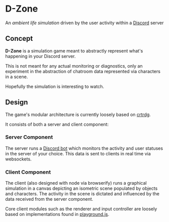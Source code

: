 # D-Zone
An _ambient life simulation_ driven by the user activity within a [Discord](https://discordapp.com) server

## Concept
**D-Zone** is a simulation game meant to abstractly represent what's happening in your Discord server.

This is not meant for any actual monitoring or diagnostics, only an experiment in the abstraction of chatroom data represented via characters in a scene.

Hopefully the simulation is interesting to watch.

## Design

The game's modular architecture is currently loosely based on [crtrdg](http://crtrdg.com/).

It consists of both a server and client component:

### Server Component
The server runs a [Discord bot](https://www.npmjs.com/package/discord.io) which monitors the activity and user statuses in the server of your choice. This data is sent to clients in real time via websockets.

### Client Component
The client (also designed with node via browserify) runs a graphical simulation in a canvas depicting an isometric scene populated by objects and characters. The activity in the scene is dictated and influenced by the data received from the server component.

Core client modules such as the renderer and input controller are loosely based on implementations found in [playground.js](http://playgroundjs.com/).